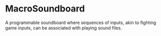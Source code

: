 # MacroSoundboard
A programmable soundboard where sequences of inputs, akin to fighting game inputs, can be associated with playing sound files.
